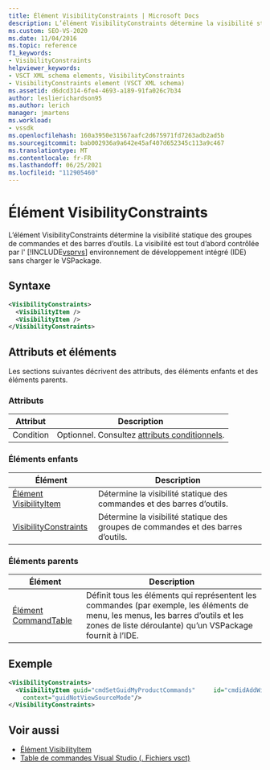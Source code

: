 ```yaml
---
title: Élément VisibilityConstraints | Microsoft Docs
description: L’élément VisibilityConstraints détermine la visibilité statique des groupes de commandes et des barres d’outils.
ms.custom: SEO-VS-2020
ms.date: 11/04/2016
ms.topic: reference
f1_keywords:
- VisibilityConstraints
helpviewer_keywords:
- VSCT XML schema elements, VisibilityConstraints
- VisibilityConstraints element (VSCT XML schema)
ms.assetid: d6dcd314-6fe4-4693-a189-91fa026c7b34
author: leslierichardson95
ms.author: lerich
manager: jmartens
ms.workload:
- vssdk
ms.openlocfilehash: 160a3950e31567aafc2d675971fd7263adb2ad5b
ms.sourcegitcommit: bab002936a9a642e45af407d652345c113a9c467
ms.translationtype: MT
ms.contentlocale: fr-FR
ms.lasthandoff: 06/25/2021
ms.locfileid: "112905460"
---
```

# <a name="visibilityconstraints-element"></a>Élément VisibilityConstraints
L’élément VisibilityConstraints détermine la visibilité statique des groupes de commandes et des barres d’outils. La visibilité est tout d’abord contrôlée par l' [!INCLUDE[vsprvs](../code-quality/includes/vsprvs_md.md)] environnement de développement intégré (IDE) sans charger le VSPackage.

## <a name="syntax"></a>Syntaxe

```xml
<VisibilityConstraints>
  <VisibilityItem />
  <VisibilityItem />
</VisibilityConstraints>
```

## <a name="attributes-and-elements"></a>Attributs et éléments
 Les sections suivantes décrivent des attributs, des éléments enfants et des éléments parents.

### <a name="attributes"></a>Attributs

|Attribut|Description|
|---------------|-----------------|
|Condition|Optionnel. Consultez [attributs conditionnels](../extensibility/vsct-xml-schema-conditional-attributes.md).|

### <a name="child-elements"></a>Éléments enfants

|Élément|Description|
|-------------|-----------------|
|[Élément VisibilityItem](../extensibility/visibilityitem-element.md)|Détermine la visibilité statique des commandes et des barres d’outils.|
|[VisibilityConstraints](../extensibility/visibilityconstraints-element.md)|Détermine la visibilité statique des groupes de commandes et des barres d’outils.|

### <a name="parent-elements"></a>Éléments parents

|Élément|Description|
|-------------|-----------------|
|[Élément CommandTable](../extensibility/commandtable-element.md)|Définit tous les éléments qui représentent les commandes (par exemple, les éléments de menu, les menus, les barres d’outils et les zones de liste déroulante) qu’un VSPackage fournit à l’IDE.|

## <a name="example"></a>Exemple

```xml
<VisibilityConstraints>
  <VisibilityItem guid="cmdSetGuidMyProductCommands"     id="cmdidAddWidget"
    context="guidNotViewSourceMode"/>
</VisibilityConstraints>
```

## <a name="see-also"></a>Voir aussi
- [Élément VisibilityItem](../extensibility/visibilityitem-element.md)
- [Table de commandes Visual Studio (. Fichiers vsct)](../extensibility/internals/visual-studio-command-table-dot-vsct-files.md)
